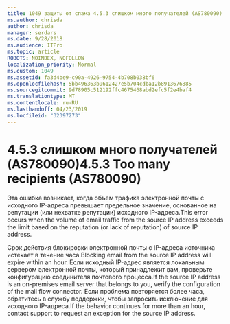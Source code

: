```yaml
---
title: 1049 защиты от спама 4.5.3 слишком много получателей (AS780090)
ms.author: chrisda
author: chrisda
manager: serdars
ms.date: 9/28/2018
ms.audience: ITPro
ms.topic: article
ROBOTS: NOINDEX, NOFOLLOW
localization_priority: Normal
ms.custom: 1049
ms.assetid: fa3d4be9-c90a-4926-9754-4b708b038bf6
ms.openlocfilehash: 5bb496363b9612427e5b704cdba12b8913676885
ms.sourcegitcommit: 9d78905c512192ffc4675468abd2efc5f2e4baf4
ms.translationtype: MT
ms.contentlocale: ru-RU
ms.lasthandoff: 04/23/2019
ms.locfileid: "32397273"
---
```

# <a name="453-too-many-recipients-as780090"></a><span data-ttu-id="21a83-102">4.5.3 слишком много получателей (AS780090)</span><span class="sxs-lookup"><span data-stu-id="21a83-102">4.5.3 Too many recipients (AS780090)</span></span>

<span data-ttu-id="21a83-103">Эта ошибка возникает, когда объем трафика электронной почты с исходного IP-адреса превышает предельное значение, основанное на репутации (или нехватке репутации) исходного IP-адреса.</span><span class="sxs-lookup"><span data-stu-id="21a83-103">This error occurs when the volume of email traffic from the source IP address exceeds the limit based on the reputation (or lack of reputation) of source IP address.</span></span>

<span data-ttu-id="21a83-104">Срок действия блокировки электронной почты с IP-адреса источника истекает в течение часа.</span><span class="sxs-lookup"><span data-stu-id="21a83-104">Blocking email from the source IP address will expire within an hour.</span></span> <span data-ttu-id="21a83-105">Если исходный IP-адрес является локальным сервером электронной почты, который принадлежит вам, проверьте конфигурацию соединителя почтового процесса.</span><span class="sxs-lookup"><span data-stu-id="21a83-105">If the source IP address is an on-premises email server that belongs to you, verify the configuration of the mail flow connector.</span></span> <span data-ttu-id="21a83-106">Если проблема повторяется более часа, обратитесь в службу поддержки, чтобы запросить исключение для исходного IP-адреса.</span><span class="sxs-lookup"><span data-stu-id="21a83-106">If the behavior continues for more than an hour, contact support to request an exception for the source IP address.</span></span>
